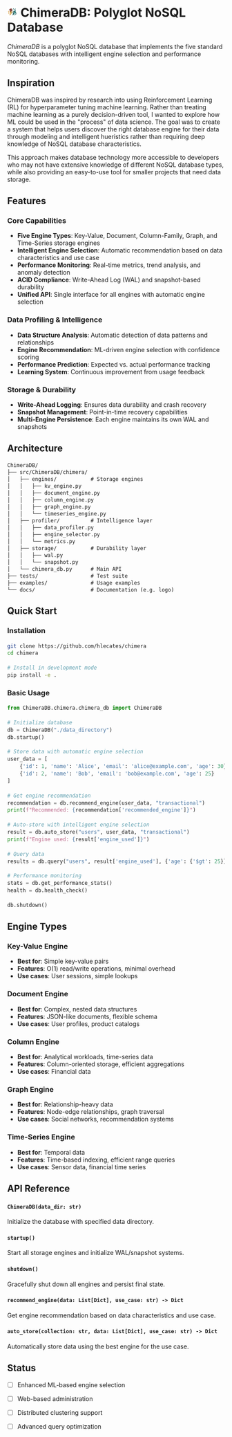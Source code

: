 # <img src="docs/Chimera-Logo.png" alt="Chimera Logo" width="24" height="24"> ChimeraDB: Polyglot NoSQL Database

*ChimeraDB* is a polyglot NoSQL database that implements the five standard  NoSQL databases with intelligent engine selection and performance monitoring.

## Inspiration

ChimeraDB was inspired by research into using Reinforcement Learning (RL) for hyperparameter tuning machine learning. Rather than treating machine learning as a purely decision-driven tool, I wanted to explore how ML could be used in the "process" of data science. The goal was to create a system that helps users discover the right database engine for their data through modeling and intelligent hueristics rather than requiring deep knowledge of NoSQL database characteristics.

This approach makes database technology more accessible to developers who may not have extensive knowledge of different NoSQL database types, while also providing an easy-to-use tool for smaller projects that need data storage.

## Features

### **Core Capabilities**
- **Five Engine Types**: Key-Value, Document, Column-Family, Graph, and Time-Series storage engines
- **Intelligent Engine Selection**: Automatic recommendation based on data characteristics and use case
- **Performance Monitoring**: Real-time metrics, trend analysis, and anomaly detection
- **ACID Compliance**: Write-Ahead Log (WAL) and snapshot-based durability
- **Unified API**: Single interface for all engines with automatic engine selection

### **Data Profiling & Intelligence**
- **Data Structure Analysis**: Automatic detection of data patterns and relationships
- **Engine Recommendation**: ML-driven engine selection with confidence scoring
- **Performance Prediction**: Expected vs. actual performance tracking
- **Learning System**: Continuous improvement from usage feedback

### **Storage & Durability**
- **Write-Ahead Logging**: Ensures data durability and crash recovery
- **Snapshot Management**: Point-in-time recovery capabilities
- **Multi-Engine Persistence**: Each engine maintains its own WAL and snapshots

## Architecture

```
ChimeraDB/
├── src/ChimeraDB/chimera/
│   ├── engines/           # Storage engines
│   │   ├── kv_engine.py
│   │   ├── document_engine.py
│   │   ├── column_engine.py
│   │   ├── graph_engine.py
│   │   └── timeseries_engine.py
│   ├── profiler/          # Intelligence layer
│   │   ├── data_profiler.py
│   │   ├── engine_selector.py
│   │   └── metrics.py
│   ├── storage/           # Durability layer
│   │   ├── wal.py
│   │   └── snapshot.py
│   └── chimera_db.py      # Main API
├── tests/                 # Test suite
├── examples/              # Usage examples
└── docs/                  # Documentation (e.g. logo)
```

## Quick Start

### Installation

```bash
git clone https://github.com/hlecates/chimera
cd chimera

# Install in development mode
pip install -e .
```

### Basic Usage

```python
from ChimeraDB.chimera.chimera_db import ChimeraDB

# Initialize database
db = ChimeraDB("./data_directory")
db.startup()

# Store data with automatic engine selection
user_data = [
    {'id': 1, 'name': 'Alice', 'email': 'alice@example.com', 'age': 30},
    {'id': 2, 'name': 'Bob', 'email': 'bob@example.com', 'age': 25}
]

# Get engine recommendation
recommendation = db.recommend_engine(user_data, "transactional")
print(f"Recommended: {recommendation['recommended_engine']}")

# Auto-store with intelligent engine selection
result = db.auto_store("users", user_data, "transactional")
print(f"Engine used: {result['engine_used']}")

# Query data
results = db.query("users", result['engine_used'], {'age': {'$gt': 25}})

# Performance monitoring
stats = db.get_performance_stats()
health = db.health_check()

db.shutdown()
```

## Engine Types

### Key-Value Engine
- **Best for**: Simple key-value pairs
- **Features**: O(1) read/write operations, minimal overhead
- **Use cases**: User sessions, simple lookups

### Document Engine
- **Best for**: Complex, nested data structures
- **Features**: JSON-like documents, flexible schema
- **Use cases**: User profiles, product catalogs

### Column Engine
- **Best for**: Analytical workloads, time-series data
- **Features**: Column-oriented storage, efficient aggregations
- **Use cases**: Financial data

### Graph Engine
- **Best for**: Relationship-heavy data
- **Features**: Node-edge relationships, graph traversal
- **Use cases**: Social networks, recommendation systems

### Time-Series Engine
- **Best for**: Temporal data
- **Features**: Time-based indexing, efficient range queries
- **Use cases**: Sensor data, financial time series

## API Reference

#### `ChimeraDB(data_dir: str)`
Initialize the database with specified data directory.

#### `startup()`
Start all storage engines and initialize WAL/snapshot systems.

#### `shutdown()`
Gracefully shut down all engines and persist final state.

#### `recommend_engine(data: List[Dict], use_case: str) -> Dict`
Get engine recommendation based on data characteristics and use case.

#### `auto_store(collection: str, data: List[Dict], use_case: str) -> Dict`
Automatically store data using the best engine for the use case.

## Status

- [ ] Enhanced ML-based engine selection
- [ ] Web-based administration
- [ ] Distributed clustering support
- [ ] Advanced query optimization



